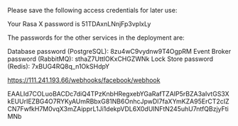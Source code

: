 Please save the following access credentials for later use:

Your Rasa X password is 51TDAxnLNnjFp3vplxLy

The passwords for the other services in the deployment are:

Database password (PostgreSQL): 8zu4wC9vydnw9T4OgpRM
Event Broker password (RabbitMQ): sthaZ7UttIOKxCHGZWNk
Lock Store password (Redis): 7xBUG4RQ8q_n1OkSHdpY


https://111.241.193.66/webhooks/facebook/webhook


EAALId7COLuoBACDc7diQ4TPzKnbHRegxebYGaRafTZAIP5rBZA3aIvtGS3XkEUUrIEZBG4O7RYKyAUmRBbxG81NB6OnhcJpwDI7faXYmKZA95ErCT2cIZCN7FwfkH7M0vqX3mZAipprL1Ji1dekpVDL6X0dUINFtN245uhU7ntfQBzjyFtiMNb